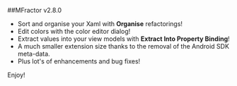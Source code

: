 ##MFractor v2.8.0

 * Sort and organise your Xaml with **Organise** refactorings!
 * Edit colors with the color editor dialog!
 * Extract values into your view models with **Extract Into Property Binding**!
 * A much smaller extension size thanks to the removal of the Android SDK meta-data.
 * Plus lot's of enhancements and bug fixes!

 Enjoy!
